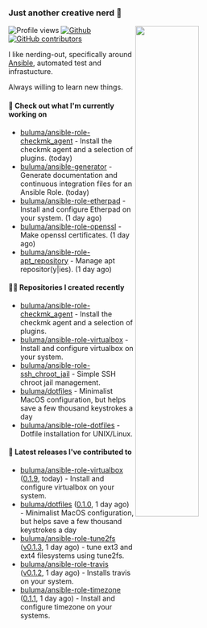 ### Just another creative nerd 👋


![Profile views](https://gpvc.arturio.dev/buluma) <a href="https://gitstats.me/buluma">
  <img align="right" src="https://github-readme-stats.vercel.app/api?username=buluma&theme=gotham&show_icons=true" width="50%"/>
</a>
[![Github](https://img.shields.io/badge/-buluma-black?style=flat&labelColor=black&logo=github&logoColor=white&include_all_commits=true&count_private=true)](https://gitstats.me/buluma)
[![GitHub contributors](https://img.shields.io/github/contributors/buluma/badges.svg)](https://GitHub.com/buluma/badges/graphs/contributors/)

I like nerding-out, specifically around [Ansible](https://github.com/ansible/ansible), automated test and infrastucture.

Always willing to learn new things.

#### 👷 Check out what I'm currently working on

- [buluma/ansible-role-checkmk_agent](https://github.com/buluma/ansible-role-checkmk_agent) - Install the checkmk agent and a selection of plugins. (today)
- [buluma/ansible-generator](https://github.com/buluma/ansible-generator) - Generate documentation and continuous integration files for an Ansible Role. (today)
- [buluma/ansible-role-etherpad](https://github.com/buluma/ansible-role-etherpad) - Install and configure Etherpad on your system. (1 day ago)
- [buluma/ansible-role-openssl](https://github.com/buluma/ansible-role-openssl) - Make openssl certificates. (1 day ago)
- [buluma/ansible-role-apt_repository](https://github.com/buluma/ansible-role-apt_repository) - Manage apt repositor(y|ies). (1 day ago)

#### 👨‍💻 Repositories I created recently

- [buluma/ansible-role-checkmk_agent](https://github.com/buluma/ansible-role-checkmk_agent) - Install the checkmk agent and a selection of plugins.
- [buluma/ansible-role-virtualbox](https://github.com/buluma/ansible-role-virtualbox) - Install and configure virtualbox on your system.
- [buluma/ansible-role-ssh_chroot_jail](https://github.com/buluma/ansible-role-ssh_chroot_jail) - Simple SSH chroot jail management.
- [buluma/dotfiles](https://github.com/buluma/dotfiles) - Minimalist MacOS configuration, but helps save a few thousand keystrokes a day
- [buluma/ansible-role-dotfiles](https://github.com/buluma/ansible-role-dotfiles) - Dotfile installation for UNIX/Linux.

#### 🚀 Latest releases I've contributed to

- [buluma/ansible-role-virtualbox](https://github.com/buluma/ansible-role-virtualbox) ([0.1.9](https://github.com/buluma/ansible-role-virtualbox/releases/tag/0.1.9), today) - Install and configure virtualbox on your system.
- [buluma/dotfiles](https://github.com/buluma/dotfiles) ([0.1.0](https://github.com/buluma/dotfiles/releases/tag/0.1.0), 1 day ago) - Minimalist MacOS configuration, but helps save a few thousand keystrokes a day
- [buluma/ansible-role-tune2fs](https://github.com/buluma/ansible-role-tune2fs) ([v0.1.3](https://github.com/buluma/ansible-role-tune2fs/releases/tag/v0.1.3), 1 day ago) - tune ext3 and ext4 filesystems using tune2fs.
- [buluma/ansible-role-travis](https://github.com/buluma/ansible-role-travis) ([v0.1.2](https://github.com/buluma/ansible-role-travis/releases/tag/v0.1.2), 1 day ago) - Installs travis on your system.
- [buluma/ansible-role-timezone](https://github.com/buluma/ansible-role-timezone) ([0.1.1](https://github.com/buluma/ansible-role-timezone/releases/tag/0.1.1), 1 day ago) - Install and configure timezone on your systems.


